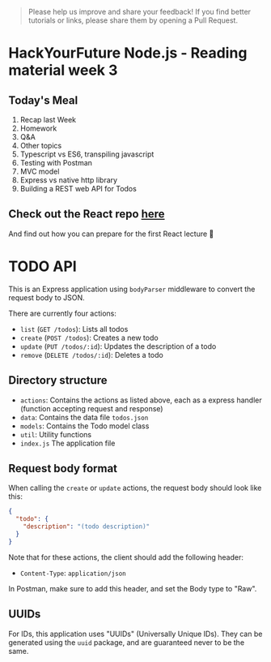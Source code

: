 > Please help us improve and share your feedback! If you find better tutorials or links, please share them by opening a Pull Request.

# HackYourFuture Node.js - Reading material week 3

## Today's Meal

1. Recap last Week
2. Homework
3. Q&A
4. Other topics
5. Typescript vs ES6, transpiling javascript
7. Testing with Postman
8. MVC model
9. Express vs native http library
6. Building a REST web API for Todos

## Check out the React repo [here](https://github.com/HackYourFuture/React)
And find out how you can prepare for the first React lecture :dancers:

# TODO API

This is an Express application using `bodyParser` middleware to convert the request body to JSON.

There are currently four actions:

- `list` (`GET /todos`): Lists all todos
- `create` (`POST /todos`): Creates a new todo
- `update` (`PUT /todos/:id`): Updates the description of a todo
- `remove` (`DELETE /todos/:id`): Deletes a todo

## Directory structure

- `actions`: Contains the actions as listed above, each as a express handler (function accepting request and response)
- `data`: Contains the data file `todos.json`
- `models`: Contains the Todo model class
- `util`: Utility functions
- `index.js` The application file

## Request body format

When calling the `create` or `update` actions, the request body should look like this:

```json
{
  "todo": {
    "description": "(todo description)"
  }
}
```

Note that for these actions, the client should add the following header:

- `Content-Type`: `application/json`

In Postman, make sure to add this header, and set the Body type to "Raw".

## UUIDs

For IDs, this application uses "UUIDs" (Universally Unique IDs). They can be generated using the `uuid` package, and are guaranteed never to be the same.
